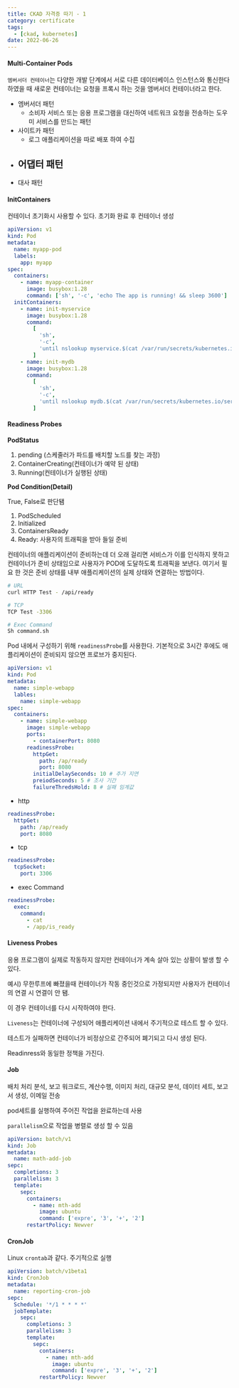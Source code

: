 ```yaml
---
title: CKAD 자격증 따기 - 1
category: certificate
tags:
  - [ckad, kubernetes]
date: 2022-06-26
---
```


#### Multi-Container Pods

`엠버서더 컨테이너`는 다양한 개발 단계에서 서로 다른 데이터베이스 인스턴스와 통신한다 하였을 때 새로운 컨테이너는 요청을 프록시 하는 것을 앰버서더 컨테이너라고 한다.

- 엠버서더 패턴
  - 소비자 서비스 또는 응용 프로그램을 대신하여 네트워크 요청을 전송하는 도우미 서비스를 만드는 패턴
- 사이트카 패턴
  - 로그 애플리케이션을 따로 배포 하여 수집
- ## 어댑터 패턴
- 대사 패턴

#### InitContainers

컨테이너 초기화시 사용할 수 있다. 초기화 완료 후 컨테이너 생성

```yaml
apiVersion: v1
kind: Pod
metadata:
  name: myapp-pod
  labels:
    app: myapp
spec:
  containers:
    - name: myapp-container
      image: busybox:1.28
      command: ['sh', '-c', 'echo The app is running! && sleep 3600']
  initContainers:
    - name: init-myservice
      image: busybox:1.28
      command:
        [
          'sh',
          '-c',
          'until nslookup myservice.$(cat /var/run/secrets/kubernetes.io/serviceaccount/namespace).svc.cluster.local; do echo waiting for myservice; sleep 2; done',
        ]
    - name: init-mydb
      image: busybox:1.28
      command:
        [
          'sh',
          '-c',
          'until nslookup mydb.$(cat /var/run/secrets/kubernetes.io/serviceaccount/namespace).svc.cluster.local; do echo waiting for mydb; sleep 2; done',
        ]
```

#### Readiness Probes

**PodStatus**

1. pending (스케줄러가 파드를 배치할 노드를 찾는 과정)
2. ContainerCreating(컨테이너가 예약 된 상태)
3. Running(컨테이너가 실행된 상태)

**Pod Condition(Detail)**

True, False로 판단됌

1. PodScheduled
2. Initialized
3. ContainersReady
4. Ready: 사용자의 트래픽을 받아 들일 준비

컨테이너의 애플리케이션이 준비하는데 더 오래 걸리면 서비스가 이를 인식하지 못하고 컨테이너가 준비 상태임으로 사용자가 POD에 도달하도록 트래픽을 보낸다. 여기서 필요 한 것은 준비 상태를 내부 애플리케이션의 실제 상태와 연결하는 방법이다.

```bash
# URL
curl HTTP Test - /api/ready

# TCP
TCP Test -3306

# Exec Command
Sh command.sh
```

Pod 내에서 구성하기 위해 `readinessProbe`를 사용한다. 기본적으로 3시간 후에도 애플리케이션이 준비되지 않으면 프로브가 중지된다.

```yaml
apiVersion: v1
kind: Pod
metadata:
  name: simple-webapp
  lables:
    name: simple-webapp
spec:
  containers:
    - name: simple-webapp
      image: simple-webapp
      ports:
        - containerPort: 8080
      readinessProbe:
        httpGet:
          path: /ap/ready
          port: 8080
        initialDelaySeconds: 10 # 추가 지연
        preiodSeconds: 5 # 조사 기간
        failureThredsHold: 8 # 실패 임계값
```

- http

```yaml
readinessProbe:
  httpGet:
    path: /ap/ready
    port: 8080
```

- tcp

```yaml
readinessProbe:
  tcpSocket:
    port: 3306
```

- exec Command

```yaml
readinessProbe:
  exec:
    command:
      - cat
      - /app/is_ready
```

#### Liveness Probes

응용 프로그램이 실제로 작동하지 않지만 컨테이너가 계속 살아 있는 상황이 발생 할 수 있다.

예시) 무한루프에 빠졌을때 컨테이너가 작동 중인것으로 가정되지만 사용자가 컨테이너의 연결 시 연결이 안 됌.

이 경우 컨테이너를 다시 시작하여야 한다.

`Liveness`는 컨테이너에 구성되어 애플리케이션 내에서 주기적으로 테스트 할 수 있다.

테스트가 실패하면 컨테이너가 비정상으로 간주되어 폐기되고 다시 생성 된다.

Readinress와 동일한 정책을 가진다.

#### Job

배치 처리 분석, 보고 워크로드, 계산수행, 이미지 처리, 대규모 분석, 데이터 세트, 보고서 생성, 이메일 전송

pod세트를 실행하여 주어진 작업을 완료하는데 사용

`parallelism`으로 작업을 병렬로 생성 할 수 있음

```yaml
apiVersion: batch/v1
kind: Job
metadata:
  name: math-add-job
sepc:
  completions: 3
  parallelism: 3
  template:
    sepc:
      containers:
        - name: mth-add
          image: ubuntu
          command: ['expre', '3', '+', '2']
      restartPolicy: Newver
```

#### CronJob

Linux `crontab`과 같다. 주기적으로 실행

```yaml
apiVersion: batch/v1beta1
kind: CronJob
metadata:
  name: reporting-cron-job
sepc:
  Schedule: '*/1 * * * *'
  jobTemplate:
    sepc:
      completions: 3
      parallelism: 3
      template:
        sepc:
          containers:
            - name: mth-add
              image: ubuntu
              command: ['expre', '3', '+', '2']
          restartPolicy: Newver
```
